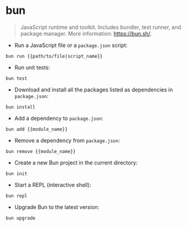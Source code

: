 # bun

> JavaScript runtime and toolkit.
> Includes bundler, test runner, and package manager.
> More information: <https://bun.sh/>.

- Run a JavaScript file or a `package.json` script:

`bun run {{path/to/file|script_name}}`

- Run unit tests:

`bun test`

- Download and install all the packages listed as dependencies in `package.json`:

`bun install`

- Add a dependency to `package.json`:

`bun add {{module_name}}`

- Remove a dependency from `package.json`:

`bun remove {{module_name}}`

- Create a new Bun project in the current directory:

`bun init`

- Start a REPL (interactive shell):

`bun repl`

- Upgrade Bun to the latest version:

`bun upgrade`
